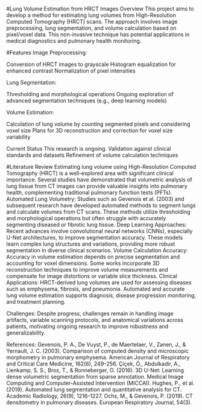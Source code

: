 #Lung Volume Estimation from HRCT Images
Overview
This project aims to develop a method for estimating lung volumes from High-Resolution Computed Tomography (HRCT) scans. The approach involves image preprocessing, lung segmentation, and volume calculation based on pixel/voxel data. This non-invasive technique has potential applications in medical diagnostics and pulmonary health monitoring.

#Features
Image Preprocessing:

Conversion of HRCT images to grayscale
Histogram equalization for enhanced contrast
Normalization of pixel intensities

Lung Segmentation:

Thresholding and morphological operations
Ongoing exploration of advanced segmentation techniques (e.g., deep learning models)

Volume Estimation:

Calculation of lung volume by counting segmented pixels and considering voxel size
Plans for 3D reconstruction and correction for voxel size variability

Current Status
This research is ongoing. 
Validation against clinical standards and datasets
Refinement of volume calculation techniques

#Literature Review
Estimating lung volume using High-Resolution Computed Tomography (HRCT) is a well-explored area with significant clinical importance. Several studies have demonstrated that volumetric analysis of lung tissue from CT images can provide valuable insights into pulmonary health, complementing traditional pulmonary function tests (PFTs).
Automated Lung Volumetry:
Studies such as Gevenois et al. (2003) and subsequent research have developed automated methods to segment lungs and calculate volumes from CT scans. These methods utilize thresholding and morphological operations but often struggle with accurately segmenting diseased or fibrotic lung tissue.
Deep Learning Approaches:
Recent advances involve convolutional neural networks (CNNs), especially U-Net architectures, to improve segmentation accuracy. These models learn complex lung structures and variations, providing more robust segmentation in diverse clinical scenarios.
Volume Calculation Accuracy:
Accuracy in volume estimation depends on precise segmentation and accounting for voxel dimensions. Some works incorporate 3D reconstruction techniques to improve volume measurements and compensate for image distortions or variable slice thickness.
Clinical Applications:
HRCT-derived lung volumes are used for assessing diseases such as emphysema, fibrosis, and pneumonia. Automated and accurate lung volume estimation supports diagnosis, disease progression monitoring, and treatment planning.

Challenges:
Despite progress, challenges remain in handling image artifacts, variable scanning protocols, and anatomical variations across patients, motivating ongoing research to improve robustness and generalizability.

References:
Gevenois, P. A., De Vuyst, P., de Maertelaer, V., Zanen, J., & Yernault, J. C. (2003). Comparison of computed density and microscopic morphometry in pulmonary emphysema. American Journal of Respiratory and Critical Care Medicine, 162(6), 249–256.
Çiçek, Ö., Abdulkadir, A., Lienkamp, S. S., Brox, T., & Ronneberger, O. (2016). 3D U-Net: Learning dense volumetric segmentation from sparse annotation. Medical Image Computing and Computer-Assisted Intervention (MICCAI).
Hughes, P., et al. (2019). Automated lung segmentation and quantitative analysis for CT. Academic Radiology, 26(9), 1216–1227.
Ochs, M., & Gevenois, P. (2019). CT densitometry in pulmonary diseases. European Respiratory Journal, 54(3).
